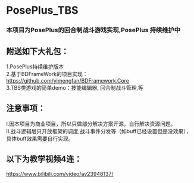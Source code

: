 # PosePlus_TBS
### 本项目为PosePlus的回合制战斗游戏实现,PosePlus 持续维护中
## 附送如下大礼包：  
1.PosePlus持续维护版本  
2.基于BDFrameWork的项目实现：https://github.com/yimengfan/BDFramework.Core  
3.TBS类游戏的简单demo：技能编辑器, 回合制战斗管理,等    
## 注意事项：
I.因本项目为商业项目，所以只做部分解决方案开源，自行解决资源问题。  
II.战斗逻辑层只开放框架的调度,战斗事件分发等（如buff已经设置但是没效果），具体buff效果需要自行实现。

## 以下为教学视频4连：
https://www.bilibili.com/video/av23948137/
